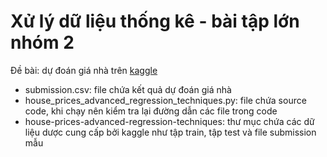 # Xử lý dữ liệu thống kê - bài tập lớn nhóm 2
Đề bài: dự đoán giá nhà trên [kaggle](https://www.kaggle.com/c/house-prices-advanced-regression-techniques)
- submission.csv: file chứa kết quả dự đoán giá nhà
- house_prices_advanced_regression_techniques.py: file chứa source code, khi chạy nên kiểm tra lại đường dẫn các file trong code
- house-prices-advanced-regression-techniques: thư mục chứa các dữ liệu dược cung cấp bởi kaggle như tập train, tập test và file submission mẫu
